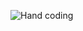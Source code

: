 

![Hand coding](https://github.com/EricCarv4lho/EricCarv4lho/assets/123788754/0be7dd47-9650-4104-baf5-552b2828716e)


